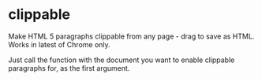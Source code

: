 clippable
=========

Make HTML 5 paragraphs clippable from any page - drag to save as HTML. Works in latest of Chrome only.

Just call the function with the document you want to enable clippable paragraphs for, as the first argument.
